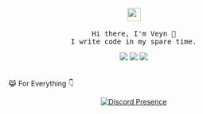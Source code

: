 <p align="center">
</div>
  <img src="https://user-images.githubusercontent.com/5679180/79618120-0daffb80-80be-11ea-819e-d2b0fa904d07.gif" width="27px">
 <br><br>
  <samp>
    Hi there, I'm Veyn 👋<br>
    I write code in my spare time.<br>
<div align="center">
    <a href="https://instagram.com/utkukosemm" target="_blank"><img src="https://img.shields.io/badge/INSTAGRAM%20-DC3175.svg?&style=for-the-badge&logo=instagram&logoColor=white"></a>
    <a href="https://open.spotify.com/user/aoj0e0b3twag42g0h8nxqm4ms?si=ce64f77da0864d47" target="_blank"><img src="https://img.shields.io/badge/Spotify%20-1ed760.svg?&style=for-the-badge&logo=spotify&logoColor=white"></a>
  <a href="https://discord.gg/luppux" target="_blank"><img src="https://img.shields.io/badge/Discord-Server-7289DA?style=for-the-badge&logo=discord&logoColor=white"></a>
</div>
      <br><br>😹 For Everything 👇</a>
  </samp>
</p>
<p align="center">
  <a href="https://discord.com/users/929388270171873291" target="_blank"><img src="https://lanyard.cnrad.dev/api/929388270171873291?hideActivity=true" alt="Discord Presence" style="max-width: 100%;"></a>
</p>
